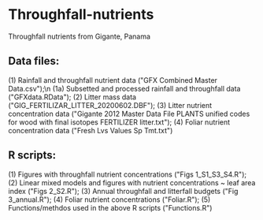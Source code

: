# Throughfall-nutrients
Throughfall nutrients from Gigante, Panama

## Data files:
(1) Rainfall and throughfall nutrient data ("GFX Combined Master Data.csv");\n
      (1a) Subsetted and processed rainfall and throughfall data ("GFXdata.RData");
(2) Litter mass data ("GIG_FERTILIZAR_LITTER_20200602.DBF");
(3) Litter nutrient concentration data ("Gigante 2012 Master Data File PLANTS unified codes for wood with final isotopes FERTILIZER litter.txt");
(4) Foliar nutrient concentration data ("Fresh Lvs Values Sp Tmt.txt")

## R scripts:
(1) Figures with throughfall nutrient concentrations ("Figs 1_S1_S3_S4.R");
(2) Linear mixed models and figures with nutrient concentrations ~ leaf area index ("Figs 2_S2.R");
(3) Annual throughfall and litterfall budgets ("Fig 3_annual.R");
(4) Foliar nutrient concentrations ("Foliar.R");
(5) Functions/methdos used in the above R scripts ("Functions.R")
